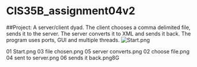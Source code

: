 # CIS35B_assignment04v2
##Project:
A server/client dyad. The client chooses a comma delimited file, sends it
to the server.  The server converts it to XML and sends it back. The program
uses ports, GUI and multiple threads.
![Start.png](Start.png)




01 Start.png           03 file chosen.png     05 server converts.png
02 choose file.png     04 sent to server.png  06 sends it back.png8G
